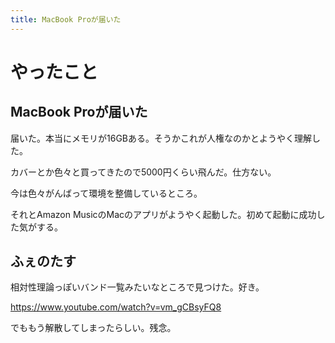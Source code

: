 ```yaml
---
title: MacBook Proが届いた
---
```


# やったこと

## MacBook Proが届いた

届いた。本当にメモリが16GBある。そうかこれが人権なのかとようやく理解した。

カバーとか色々と買ってきたので5000円くらい飛んだ。仕方ない。

今は色々がんばって環境を整備しているところ。

それとAmazon MusicのMacのアプリがようやく起動した。初めて起動に成功した気がする。

## ふぇのたす

相対性理論っぽいバンド一覧みたいなところで見つけた。好き。

https://www.youtube.com/watch?v=vm_gCBsyFQ8

でももう解散してしまったらしい。残念。
